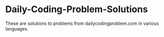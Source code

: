 # Daily-Coding-Problem-Solutions
These are solutions to problems from dailycodingproblem.com in various languages.